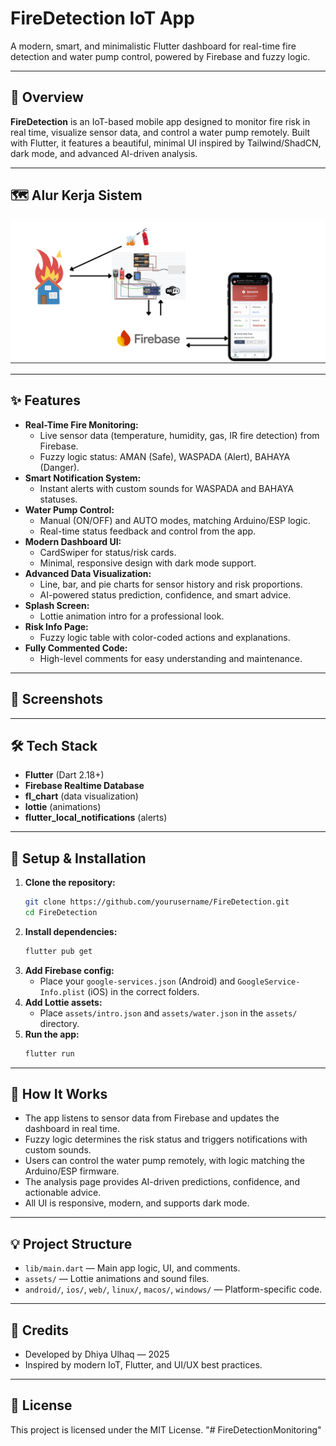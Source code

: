 # FireDetection IoT App

A modern, smart, and minimalistic Flutter dashboard for real-time fire detection and water pump control, powered by Firebase and fuzzy logic.

---

## 🚀 Overview

**FireDetection** is an IoT-based mobile app designed to monitor fire risk in real time, visualize sensor data, and control a water pump remotely. Built with Flutter, it features a beautiful, minimal UI inspired by Tailwind/ShadCN, dark mode, and advanced AI-driven analysis.

---

## 🗺️ Alur Kerja Sistem

![Alur Kerja FireDetection](Pict/alurkerja.png)

---

## ✨ Features

- **Real-Time Fire Monitoring:**
  - Live sensor data (temperature, humidity, gas, IR fire detection) from Firebase.
  - Fuzzy logic status: AMAN (Safe), WASPADA (Alert), BAHAYA (Danger).
- **Smart Notification System:**
  - Instant alerts with custom sounds for WASPADA and BAHAYA statuses.
- **Water Pump Control:**
  - Manual (ON/OFF) and AUTO modes, matching Arduino/ESP logic.
  - Real-time status feedback and control from the app.
- **Modern Dashboard UI:**
  - CardSwiper for status/risk cards.
  - Minimal, responsive design with dark mode support.
- **Advanced Data Visualization:**
  - Line, bar, and pie charts for sensor history and risk proportions.
  - AI-powered status prediction, confidence, and smart advice.
- **Splash Screen:**
  - Lottie animation intro for a professional look.
- **Risk Info Page:**
  - Fuzzy logic table with color-coded actions and explanations.
- **Fully Commented Code:**
  - High-level comments for easy understanding and maintenance.

---

## 📱 Screenshots

<!-- Add your screenshots here -->

---

## 🛠️ Tech Stack

- **Flutter** (Dart 2.18+)
- **Firebase Realtime Database**
- **fl_chart** (data visualization)
- **lottie** (animations)
- **flutter_local_notifications** (alerts)

---

## 🔧 Setup & Installation

1. **Clone the repository:**
   ```bash
   git clone https://github.com/yourusername/FireDetection.git
   cd FireDetection
   ```
2. **Install dependencies:**
   ```bash
   flutter pub get
   ```
3. **Add Firebase config:**
   - Place your `google-services.json` (Android) and `GoogleService-Info.plist` (iOS) in the correct folders.
4. **Add Lottie assets:**
   - Place `assets/intro.json` and `assets/water.json` in the `assets/` directory.
5. **Run the app:**
   ```bash
   flutter run
   ```

---

## 🤖 How It Works

- The app listens to sensor data from Firebase and updates the dashboard in real time.
- Fuzzy logic determines the risk status and triggers notifications with custom sounds.
- Users can control the water pump remotely, with logic matching the Arduino/ESP firmware.
- The analysis page provides AI-driven predictions, confidence, and actionable advice.
- All UI is responsive, modern, and supports dark mode.

---

## 💡 Project Structure

- `lib/main.dart` — Main app logic, UI, and comments.
- `assets/` — Lottie animations and sound files.
- `android/`, `ios/`, `web/`, `linux/`, `macos/`, `windows/` — Platform-specific code.

---

## 🙌 Credits

- Developed by Dhiya Ulhaq — 2025
- Inspired by modern IoT, Flutter, and UI/UX best practices.

---

## 📄 License

This project is licensed under the MIT License.
"# FireDetectionMonitoring" 
